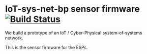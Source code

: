 # IoT-sys-net-bp sensor firmware [![Build Status](https://travis-ci.org/iot-bp-project-2018/sensor-firmware.svg?branch=master)](https://travis-ci.org/iot-bp-project-2018/sensor-firmware)

We build a prototype of an IoT / Cyber-Physical system-of-systems network.

This is the sensor firmware for the ESPs.
